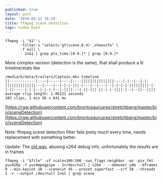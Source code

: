 ```yaml
---
published: true
layout: post
date: '2019-03-11 16:29'
title: ffmpeg scene detection
tags: video bash
---
```

    ffmpeg -i "$1" \
           -filter:v "select='gt(scene,0.4)',showinfo" \
           -f null \
           - 2>&1 | grep pts_time:[0-9.]* | grep [0-9.]*

More complex version (detection is the same), that shall produce a lil timeline/stats like

    /media/b/data/trailers/Captain.mkv timeline
    ||------------|----|-----|----|----|||||||||||||||----|-|--|--|-|-||||||||||||||---|----|--|-|-|-|||-|---|--|---|--|-|-|-|-|||||||||-|-|-||-----|-|-|--|-|-|-|--|-||||---|-||-|||-||-|-|-||||-|--|--||--||||
    average clip length: 1.06221 seconds
    103 clips, 1 min 56 s 641 ms

[https://raw.githubusercontent.com/brontosaurusrex/stretchbang/master/bin/sceneDetection](https://raw.githubusercontent.com/brontosaurusrex/stretchbang/master/bin/sceneDetection)

Note: ffmpeg scene detection filter fails prety much every time, needs replacement with something better.

Update: The [old way](https://github.com/brontosaurusrex/stretchbang/blob/master/.experiments/bin/scriptFFdropSceneDetection), abusing x264 debug info, unfortunately the results are in frames

    ffmpeg -i "$file" -vf scale=100:100 -sws_flags neighbor -an -pix_fmt yuv420p -f yuv4mpegpipe - 2>/dev/null | x264 - --demuxer y4m --bframes 0 --min-keyint 10 --scenecut 45 --preset superfast --crf 30 --threads 1 -v --output /dev/null 2>&1 | grep scene
